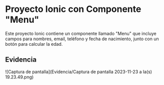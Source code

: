 # Proyecto Ionic con Componente "Menu"

Este proyecto Ionic contiene un componente llamado "Menu" que incluye campos para nombres, email, teléfono y fecha de nacimiento, junto con un botón para calcular la edad.

## Evidencia

![Captura de pantalla](Evidencia/Captura de pantalla 2023-11-23 a la(s) 19.23.49.png)